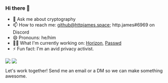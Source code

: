 ### Hi there 👋

- 💬 Ask me about cryptography
- 📫 How to reach me: github@httpjames.space; http.james#6969 on Discord
- 😄 Pronouns: he/him
- 🧑‍💻 What I'm currently working on: [Horizon](https://horizon.pics), [Passwd](https://github.com/Passwd-App)
- ⚡ Fun fact: I'm an avid privacy activist.
<a>
  <img align="center" src="https://github-readme-stats.vercel.app/api/top-langs/?username=httpjamesm&theme=tokyonight&layout=compact" />
</a>
<a>
  <img align="center" src="https://github-readme-stats.vercel.app/api?username=httpjamesm&theme=tokyonight" />
</a>

Let's work together! Send me an email or a DM so we can make something awesome.
